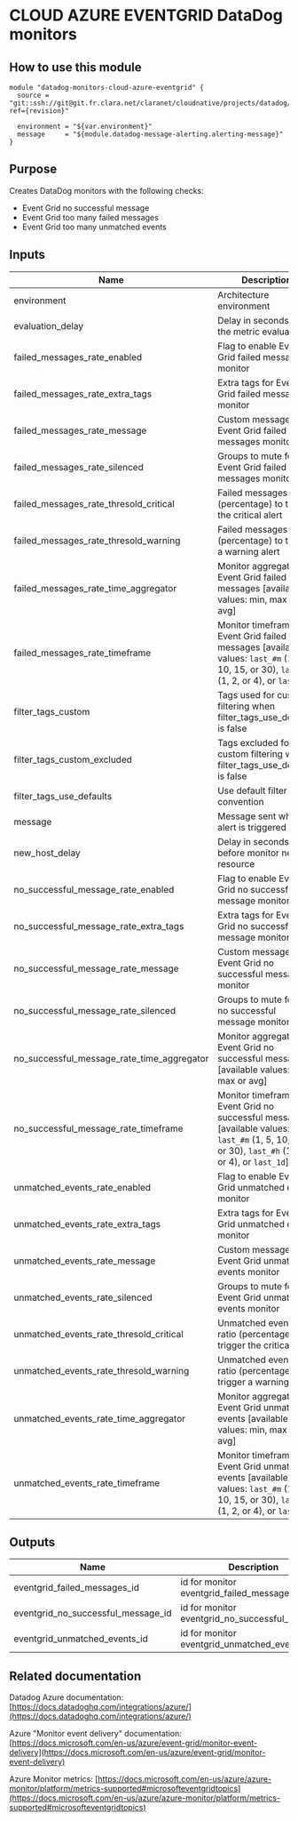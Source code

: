 # CLOUD AZURE EVENTGRID DataDog monitors

## How to use this module

```
module "datadog-monitors-cloud-azure-eventgrid" {
  source = "git::ssh://git@git.fr.clara.net/claranet/cloudnative/projects/datadog/terraform/monitors.git//cloud/azure/eventgrid?ref={revision}"

  environment = "${var.environment}"
  message     = "${module.datadog-message-alerting.alerting-message}"
}

```

## Purpose

Creates DataDog monitors with the following checks:

- Event Grid no successful message
- Event Grid too many failed messages
- Event Grid too many unmatched events
## Inputs

| Name | Description | Type | Default | Required |
|------|-------------|:----:|:-----:|:-----:|
| environment | Architecture environment | string | n/a | yes |
| evaluation\_delay | Delay in seconds for the metric evaluation | string | `"900"` | no |
| failed\_messages\_rate\_enabled | Flag to enable Event Grid failed messages monitor | string | `"true"` | no |
| failed\_messages\_rate\_extra\_tags | Extra tags for Event Grid failed messages monitor | list | `[]` | no |
| failed\_messages\_rate\_message | Custom message for Event Grid failed messages monitor | string | `""` | no |
| failed\_messages\_rate\_silenced | Groups to mute for Event Grid failed messages monitor | map | `{}` | no |
| failed\_messages\_rate\_thresold\_critical | Failed messages ratio (percentage) to trigger the critical alert | string | `"90"` | no |
| failed\_messages\_rate\_thresold\_warning | Failed messages ratio (percentage) to trigger a warning alert | string | `"50"` | no |
| failed\_messages\_rate\_time\_aggregator | Monitor aggregator for Event Grid failed messages [available values: min, max or avg] | string | `"min"` | no |
| failed\_messages\_rate\_timeframe | Monitor timeframe for Event Grid failed messages [available values: `last_#m` (1, 5, 10, 15, or 30), `last_#h` (1, 2, or 4), or `last_1d`] | string | `"last_5m"` | no |
| filter\_tags\_custom | Tags used for custom filtering when filter_tags_use_defaults is false | string | `"*"` | no |
| filter\_tags\_custom\_excluded | Tags excluded for custom filtering when filter_tags_use_defaults is false | string | `""` | no |
| filter\_tags\_use\_defaults | Use default filter tags convention | string | `"true"` | no |
| message | Message sent when an alert is triggered | string | n/a | yes |
| new\_host\_delay | Delay in seconds before monitor new resource | string | `"300"` | no |
| no\_successful\_message\_rate\_enabled | Flag to enable Event Grid no successful message monitor | string | `"true"` | no |
| no\_successful\_message\_rate\_extra\_tags | Extra tags for Event Grid no successful message monitor | list | `[]` | no |
| no\_successful\_message\_rate\_message | Custom message for Event Grid no successful message monitor | string | `""` | no |
| no\_successful\_message\_rate\_silenced | Groups to mute for²id no successful message monitor | map | `{}` | no |
| no\_successful\_message\_rate\_time\_aggregator | Monitor aggregator for Event Grid no successful message [available values: min, max or avg] | string | `"min"` | no |
| no\_successful\_message\_rate\_timeframe | Monitor timeframe for Event Grid no successful message [available values: `last_#m` (1, 5, 10, 15, or 30), `last_#h` (1, 2, or 4), or `last_1d`] | string | `"last_5m"` | no |
| unmatched\_events\_rate\_enabled | Flag to enable Event Grid unmatched events monitor | string | `"true"` | no |
| unmatched\_events\_rate\_extra\_tags | Extra tags for Event Grid unmatched events monitor | list | `[]` | no |
| unmatched\_events\_rate\_message | Custom message for Event Grid unmatched events monitor | string | `""` | no |
| unmatched\_events\_rate\_silenced | Groups to mute for Event Grid unmatched events monitor | map | `{}` | no |
| unmatched\_events\_rate\_thresold\_critical | Unmatched events ratio (percentage) to trigger the critical alert | string | `"90"` | no |
| unmatched\_events\_rate\_thresold\_warning | Unmatched events ratio (percentage) to trigger a warning alert | string | `"50"` | no |
| unmatched\_events\_rate\_time\_aggregator | Monitor aggregator for Event Grid unmatched events [available values: min, max or avg] | string | `"min"` | no |
| unmatched\_events\_rate\_timeframe | Monitor timeframe for Event Grid unmatched events [available values: `last_#m` (1, 5, 10, 15, or 30), `last_#h` (1, 2, or 4), or `last_1d`] | string | `"last_5m"` | no |

## Outputs

| Name | Description |
|------|-------------|
| eventgrid\_failed\_messages\_id | id for monitor eventgrid_failed_messages |
| eventgrid\_no\_successful\_message\_id | id for monitor eventgrid_no_successful_message |
| eventgrid\_unmatched\_events\_id | id for monitor eventgrid_unmatched_events |

## Related documentation

Datadog Azure documentation: [https://docs.datadoghq.com/integrations/azure/](https://docs.datadoghq.com/integrations/azure/)

Azure "Monitor event delivery" documentation: [https://docs.microsoft.com/en-us/azure/event-grid/monitor-event-delivery](https://docs.microsoft.com/en-us/azure/event-grid/monitor-event-delivery)

Azure Monitor metrics: [https://docs.microsoft.com/en-us/azure/azure-monitor/platform/metrics-supported#microsofteventgridtopics](https://docs.microsoft.com/en-us/azure/azure-monitor/platform/metrics-supported#microsofteventgridtopics)
